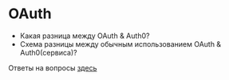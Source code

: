 # OAuth

* Какая разница между OAuth & Auth0?
* Схема разницы между обычным использованием OAuth & Auth0(сервиса)?

Ответы на вопросы [здесь](https://nikeweke.github.io/EXPA/authes/auth-services.html)


